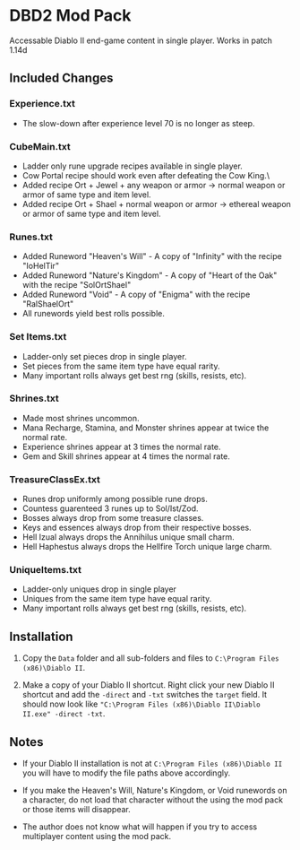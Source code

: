 
# DBD2 Mod Pack

Accessable Diablo II end-game content in single player. Works in patch 1.14d

## Included Changes

### Experience.txt

* The slow-down after experience level 70 is no longer as steep.

### CubeMain.txt

* Ladder only rune upgrade recipes available in single player.
* Cow Portal recipe should work even after defeating the Cow King.\
* Added recipe Ort + Jewel + any weapon or armor -> normal weapon or armor of
  same type and item level.
* Added recipe Ort + Shael + normal weapon or armor -> ethereal weapon or armor
  of same type and item level.

### Runes.txt

* Added Runeword "Heaven's Will" - A copy of "Infinity" with the recipe "IoHelTir"
* Added Runeword "Nature's Kingdom" - A copy of "Heart of the Oak" with the recipe "SolOrtShael"
* Added Runeword "Void" - A copy of "Enigma" with the recipe "RalShaelOrt"
* All runewords yield best rolls possible.

### Set Items.txt

* Ladder-only set pieces drop in single player.
* Set pieces from the same item type have equal rarity.
* Many important rolls always get best rng (skills, resists, etc).

### Shrines.txt

* Made most shrines uncommon.
* Mana Recharge, Stamina, and Monster shrines appear at twice the normal rate.
* Experience shrines appear at 3 times the normal rate.
* Gem and Skill shrines appear at 4 times the normal rate.

### TreasureClassEx.txt

* Runes drop uniformly among possible rune drops.
* Countess guarenteed 3 runes up to Sol/Ist/Zod.
* Bosses always drop from some treasure classes.
* Keys and essences always drop from their respective bosses.
* Hell Izual always drops the Annihilus unique small charm.
* Hell Haphestus always drops the Hellfire Torch unique large charm.

### UniqueItems.txt

* Ladder-only uniques drop in single player
* Uniques from the same item type have equal rarity.
* Many important rolls always get best rng (skills, resists, etc).


## Installation

1) Copy the `Data` folder and all sub-folders and files to `C:\Program Files (x86)\Diablo II`.

2) Make a copy of your Diablo II shortcut. Right click your new Diablo II shortcut and add the `-direct` and `-txt` switches the `target` field. It should now look like `"C:\Program Files (x86)\Diablo II\Diablo II.exe" -direct -txt`.

## Notes

* If your Diablo II installation is not at `C:\Program Files (x86)\Diablo II` you will have to modify the file paths above accordingly.

* If you make the Heaven's Will, Nature's Kingdom, or Void runewords on a character, do not load that character without the using the mod pack or those items will disappear.

* The author does not know what will happen if you try to access multiplayer content using the mod pack.

